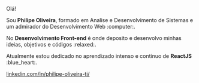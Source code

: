 <p>Olá!</p>
<p>Sou <strong>Philipe Oliveira</strong>, formado em Analise e Desenvolvimento de Sistemas e um admirador do Desenvolvimento Web :computer:.</p>
<p>No <strong>Desenvolvimento Front-end</strong> é onde deposito e desenvolvo minhas ideias, objetivos e códigos :relaxed:.</p>
<p>Atualmente estou dedicado no aprendizado intenso e contínuo de <strong>ReactJS</strong> :blue_heart:.</p>
<adress>
  <span></span>   
  <a href="https://www.linkedin.com/in/philipe-oliveira-ti/">linkedin.com/in/philipe-oliveira-ti/</a>  
</adress>
